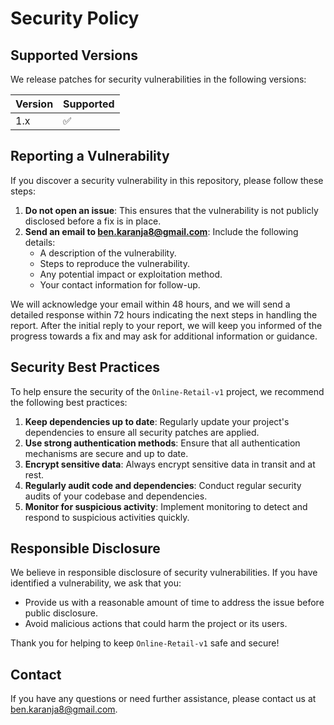 # Security Policy

## Supported Versions

We release patches for security vulnerabilities in the following versions:

| Version | Supported          |
| ------- | ------------------ |
| 1.x     | :white_check_mark: |

## Reporting a Vulnerability

If you discover a security vulnerability in this repository, please follow these steps:

1. **Do not open an issue**: This ensures that the vulnerability is not publicly disclosed before a fix is in place.
2. **Send an email to [ben.karanja8@gmail.com](mailto:ben.karanja82gmail.com)**: Include the following details:
   - A description of the vulnerability.
   - Steps to reproduce the vulnerability.
   - Any potential impact or exploitation method.
   - Your contact information for follow-up.

We will acknowledge your email within 48 hours, and we will send a detailed response within 72 hours indicating the next steps in handling the report. After the initial reply to your report, we will keep you informed of the progress towards a fix and may ask for additional information or guidance.

## Security Best Practices

To help ensure the security of the `Online-Retail-v1` project, we recommend the following best practices:

1. **Keep dependencies up to date**: Regularly update your project's dependencies to ensure all security patches are applied.
2. **Use strong authentication methods**: Ensure that all authentication mechanisms are secure and up to date.
3. **Encrypt sensitive data**: Always encrypt sensitive data in transit and at rest.
4. **Regularly audit code and dependencies**: Conduct regular security audits of your codebase and dependencies.
5. **Monitor for suspicious activity**: Implement monitoring to detect and respond to suspicious activities quickly.

## Responsible Disclosure

We believe in responsible disclosure of security vulnerabilities. If you have identified a vulnerability, we ask that you:
- Provide us with a reasonable amount of time to address the issue before public disclosure.
- Avoid malicious actions that could harm the project or its users.

Thank you for helping to keep `Online-Retail-v1` safe and secure!

## Contact

If you have any questions or need further assistance, please contact us at [ben.karanja8@gmail.com](mailto:ben.karanja82gmail.com).
